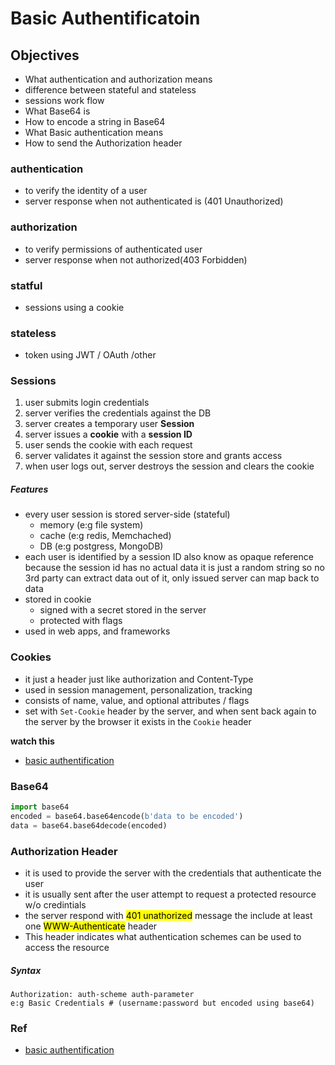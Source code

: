 # Basic Authentificatoin

## Objectives 
- What authentication and authorization means
- difference between stateful and stateless
- sessions work flow
- What Base64 is
- How to encode a string in Base64
- What Basic authentication means
- How to send the Authorization header

### authentication
- to verify the identity of a user
- server response when not authenticated is (401 Unauthorized)
### authorization
- to verify permissions of authenticated user
- server response when not authorized(403 Forbidden)

### statful
- sessions using a cookie
### stateless
- token using JWT / OAuth /other

### Sessions
1. user submits login credentials
2. server verifies the credentials against the DB
3. server creates a temporary user **Session**
4. server issues a **cookie** with a **session ID**
5. user sends the cookie with each request
6. server validates it against the session store and grants access
7. when user logs out, server destroys the session and clears the cookie

##### Features
- every user session is stored server-side (stateful)
    - memory (e:g file system)
    - cache (e:g redis, Memchached)
    - DB (e:g postgress, MongoDB)
- each user is identified by a session ID also know as 
opaque reference because the session id has no actual data it is just a random string so no 3rd party can extract data out of it, only issued server can map back to data
- stored in cookie
    - signed with a secret stored in the server
    - protected with flags
- used in web apps, and frameworks

### Cookies
- it just a header just like authorization and Content-Type
- used in session management, personalization, tracking
- consists of name, value, and optional attributes / flags
- set with `Set-Cookie` header by the server, and when sent back again to the server by the browser it exists in the `Cookie` header

**watch this**

- [basic authentification](https://www.youtube.com/watch?v=501dpx2IjGY)

### Base64

```py
import base64
encoded = base64.base64encode(b'data to be encoded')
data = base64.base64decode(encoded)
```

### Authorization Header

- it is used to provide the server with the credentials that authenticate the user
- it is usually sent after the user attempt to request a protected resource w/o credintials
- the server respond with <mark>401 unathorized</mark> message the include at least one <mark>WWW-Authenticate</mark> header
- This header indicates what authentication schemes can be used to access the resource

##### Syntax

```
Authorization: auth-scheme auth-parameter
e:g Basic Credentials # (username:password but encoded using base64)
```

### Ref
- [basic authentification](https://www.youtube.com/watch?v=501dpx2IjGY)
